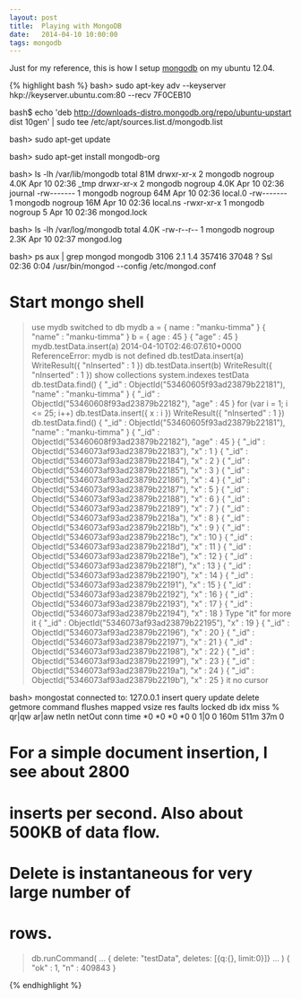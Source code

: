 ```yaml
---
layout: post
title:  Playing with MongoDB
date:   2014-04-10 10:00:00
tags: mongodb
---
```


Just for my reference, this is how I setup [mongodb][mongodb] on my ubuntu
12.04.

{% highlight bash %}
bash> sudo apt-key adv --keyserver hkp://keyserver.ubuntu.com:80 --recv 7F0CEB10

bash$ echo 'deb http://downloads-distro.mongodb.org/repo/ubuntu-upstart dist 10gen' | sudo tee /etc/apt/sources.list.d/mongodb.list

bash> sudo apt-get update

bash> sudo apt-get install mongodb-org

bash> ls -lh /var/lib/mongodb
total 81M
drwxr-xr-x 2 mongodb nogroup 4.0K Apr 10 02:36 _tmp
drwxr-xr-x 2 mongodb nogroup 4.0K Apr 10 02:36 journal
-rw------- 1 mongodb nogroup  64M Apr 10 02:36 local.0
-rw------- 1 mongodb nogroup  16M Apr 10 02:36 local.ns
-rwxr-xr-x 1 mongodb nogroup    5 Apr 10 02:36 mongod.lock

bash> ls -lh /var/log/mongodb
total 4.0K
-rw-r--r-- 1 mongodb nogroup 2.3K Apr 10 02:37 mongod.log

bash> ps aux | grep mongod
mongodb   3106  2.1  1.4 357416 37048 ?        Ssl  02:36   0:04 /usr/bin/mongod --config /etc/mongod.conf

# Start mongo shell
> use mydb
switched to db mydb
> a = { name : "manku-timma" }
{ "name" : "manku-timma" }
> b = { age : 45 }
{ "age" : 45 }
> mydb.testData.insert(a)
2014-04-10T02:46:07.610+0000 ReferenceError: mydb is not defined
> db.testData.insert(a)
WriteResult({ "nInserted" : 1 })
> db.testData.insert(b)
WriteResult({ "nInserted" : 1 })
> show collections
system.indexes
testData
> db.testData.find()
{ "_id" : ObjectId("53460605f93ad23879b22181"), "name" : "manku-timma" }
{ "_id" : ObjectId("53460608f93ad23879b22182"), "age" : 45 }
> for (var i = 1; i <= 25; i++) db.testData.insert({ x : i })
WriteResult({ "nInserted" : 1 })
> db.testData.find()
{ "_id" : ObjectId("53460605f93ad23879b22181"), "name" : "manku-timma" }
{ "_id" : ObjectId("53460608f93ad23879b22182"), "age" : 45 }
{ "_id" : ObjectId("5346073af93ad23879b22183"), "x" : 1 }
{ "_id" : ObjectId("5346073af93ad23879b22184"), "x" : 2 }
{ "_id" : ObjectId("5346073af93ad23879b22185"), "x" : 3 }
{ "_id" : ObjectId("5346073af93ad23879b22186"), "x" : 4 }
{ "_id" : ObjectId("5346073af93ad23879b22187"), "x" : 5 }
{ "_id" : ObjectId("5346073af93ad23879b22188"), "x" : 6 }
{ "_id" : ObjectId("5346073af93ad23879b22189"), "x" : 7 }
{ "_id" : ObjectId("5346073af93ad23879b2218a"), "x" : 8 }
{ "_id" : ObjectId("5346073af93ad23879b2218b"), "x" : 9 }
{ "_id" : ObjectId("5346073af93ad23879b2218c"), "x" : 10 }
{ "_id" : ObjectId("5346073af93ad23879b2218d"), "x" : 11 }
{ "_id" : ObjectId("5346073af93ad23879b2218e"), "x" : 12 }
{ "_id" : ObjectId("5346073af93ad23879b2218f"), "x" : 13 }
{ "_id" : ObjectId("5346073af93ad23879b22190"), "x" : 14 }
{ "_id" : ObjectId("5346073af93ad23879b22191"), "x" : 15 }
{ "_id" : ObjectId("5346073af93ad23879b22192"), "x" : 16 }
{ "_id" : ObjectId("5346073af93ad23879b22193"), "x" : 17 }
{ "_id" : ObjectId("5346073af93ad23879b22194"), "x" : 18 }
Type "it" for more
> it
{ "_id" : ObjectId("5346073af93ad23879b22195"), "x" : 19 }
{ "_id" : ObjectId("5346073af93ad23879b22196"), "x" : 20 }
{ "_id" : ObjectId("5346073af93ad23879b22197"), "x" : 21 }
{ "_id" : ObjectId("5346073af93ad23879b22198"), "x" : 22 }
{ "_id" : ObjectId("5346073af93ad23879b22199"), "x" : 23 }
{ "_id" : ObjectId("5346073af93ad23879b2219a"), "x" : 24 }
{ "_id" : ObjectId("5346073af93ad23879b2219b"), "x" : 25 }
> it
no cursor

bash> mongostat
connected to: 127.0.0.1
insert  query update delete getmore command flushes mapped  vsize    res faults  locked db idx miss %     qr|qw   ar|aw  netIn netOut  conn       time
    *0     *0     *0     *0       0     1|0       0   160m   511m    37m      0

# For a simple document insertion, I see about 2800
# inserts per second. Also about 500KB of data flow.
# Delete is instantaneous for very large number of
# rows.

> db.runCommand(
... { delete: "testData", deletes: [{q:{}, limit:0}]}
... )
{ "ok" : 1, "n" : 409843 }


{% endhighlight %}

[mongodb]: http://docs.mongodb.org/manual/tutorial/install-mongodb-on-ubuntu/
